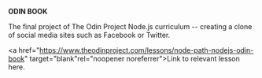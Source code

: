 **ODIN BOOK**

The final project of The Odin Project Node.js curriculum -- creating a clone of social media sites such as Facebook or Twitter.

<a href="https://www.theodinproject.com/lessons/node-path-nodejs-odin-book" target="blank"rel="noopener noreferrer">Link to relevant lesson here.</a>
